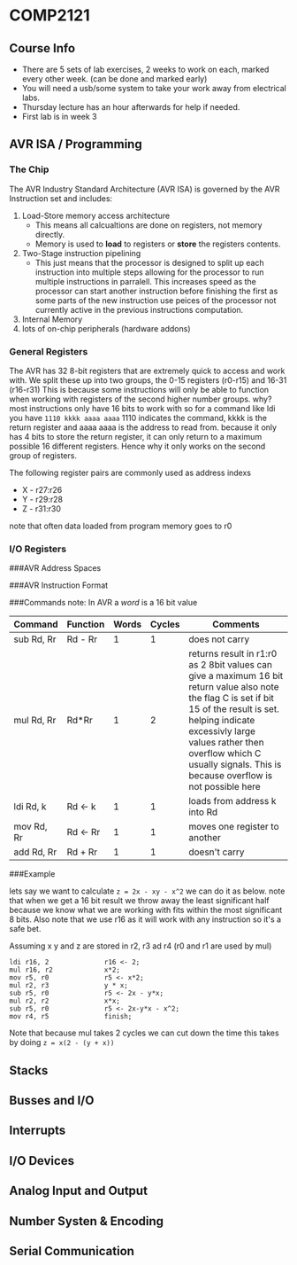 # COMP2121
## Course Info

+ There are 5 sets of lab exercises, 2 weeks to work on each, marked every other week. (can be done and marked early)
+ You will need a usb/some system to take your work away from electrical labs. 
+ Thursday lecture has an hour afterwards for help if needed. 
+ First lab is in week 3

## AVR ISA / Programming

### The Chip
The AVR Industry Standard Architecture (AVR ISA) is governed by the AVR Instruction set and includes:

1. Load-Store memory access architecture
	+ This means all calcualtions are done on registers, not memory directly. 
	+ Memory is used to **load** to registers or **store** the registers contents. 
2. Two-Stage instruction pipelining
	+ This just means that the processor is designed to split up each instruction into multiple steps
	allowing for the processor to run multiple instructions in parralell. This increases speed as the processor
	can start another instruction before finishing the first as some parts of the new instruction use peices of the 
	processor not currently active in the previous instructions computation. 
3. Internal Memory
4. lots of on-chip peripherals (hardware addons)

### General Registers
The AVR has 32 8-bit registers that are extremely quick to access and work with.
We split these up into two groups, the 0-15 registers (r0-r15) and 16-31 (r16-r31)
This is because some instructions will only be able to function when working with
registers of the second higher number groups. why?
most instructions only have 16 bits to work with so for a command like ldi you have
`1110 kkkk aaaa aaaa`
1110 indicates the command, kkkk is the return register and aaaa aaaa is the address to 
read from. because it only has 4 bits to store the return register, it can only return 
to a maximum possible 16 different registers. Hence why it only works on the second group of registers. 

The following register pairs are commonly used as address indexs
* X - r27:r26
* Y - r29:r28
* Z - r31:r30

note that often data loaded from program memory goes to r0

### I/O Registers

###AVR Address Spaces

###AVR Instruction Format


###Commands
note: In AVR a *word* is a 16 bit value

| Command   | Function | Words | Cycles | Comments       |
|-----------|----------|-------|--------|----------------|
| sub Rd, Rr| Rd - Rr  | 1     |      1 | does not carry |
| mul Rd, Rr| Rd*Rr    | 1     |      2 | returns result in r1:r0 as 2 8bit values can give a maximum 16 bit return value also note the flag C is set if bit 15 of the result is set. helping indicate excessivly large values rather then overflow which C usually signals. This is because overflow is not possible here| 
| ldi Rd, k | Rd <- k | 1 | 1| loads from address k into Rd |
| mov Rd, Rr| Rd <- Rr | 1| 1| moves one register to another |
| add Rd, Rr| Rd + Rr | 1| 1| doesn't carry |

###Example

lets say we want to calculate `z = 2x - xy - x^2` we can do it as below.
note that when we get a 16 bit result we throw away the least significant half
because we know what we are working with fits within the most significant 8 bits. 
Also note that we use r16 as it will work with any instruction so it's a safe bet.

Assuming x y and z are stored in r2, r3 ad r4 (r0 and r1 are used by mul)

```
ldi r16, 2      		r16 <- 2;
mul r16, r2     		x*2;
mov r5, r0      		r5 <- x*2;
mul r2, r3      		y * x;
sub r5, r0      		r5 <- 2x - y*x;
mul r2, r2      		x*x;
sub r5, r0      		r5 <- 2x-y*x - x^2;
mov r4, r5      		finish;
```
Note that because mul takes 2 cycles we can cut down the time this takes by doing
` z = x(2 - (y + x)) `

## Stacks

## Busses and I/O

## Interrupts

## I/O Devices

## Analog Input and Output

## Number Systen & Encoding

## Serial Communication